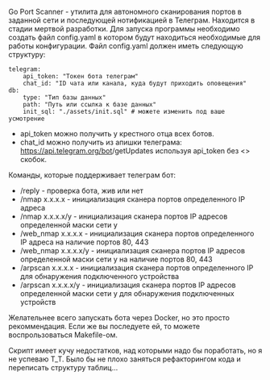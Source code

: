 Go Port Scanner - утилита для автономного сканирования портов в заданной сети и последующей нотификацией в Телеграм. Находится в стадии мертвой разработки.
Для запуска программы необходимо создать файл config.yaml в котором будут находиться необходимые для работы конфигурации. Файл config.yaml должен иметь следующую структуру:

```
telegram:
    api_token: "Токен бота телеграм"
    chat_id: "ID чата или канала, куда будут приходить оповещения"
db:
    type: "Тип базы данных"
    path: "Путь или ссылка к базе данных"
    init_sql: "./assets/init.sql" # можете изменить под ваше усмотрение
```

- api_token можно получить у крестного отца всех ботов.
- chat_id можно получить из апишки телеграма:
    https://api.telegram.org/bot<YourBOTToken>/getUpdates
    используя api_token без <> скобок.

Команды, которые поддерживает телеграм бот:
 - /reply - проверка бота, жив или нет
 - /nmap x.x.x.x - инициализация сканера портов определенного IP адреса
 - /nmap x.x.x.x/y - инициализация сканера портов IP адресов определенной маски сети y
 - /web_nmap x.x.x.x - инициализация сканера портов определенного IP адреса на наличие портов 80, 443
 - /web_nmap x.x.x.x/y - инициализация сканера портов IP адресов определенной маски сети y на наличие портов 80, 443
 - /arpscan x.x.x.x - инициализация сканера портов определенного IP для обнаружения подключенного устройства
 - /arpscan x.x.x.x/y - инициализация сканера портов IP адресов определенной маски сети y для обнаружения подключенных устройств

Желательнее всего запускать бота через Docker, но это просто рекоммендация. Если же вы последуете ей, то можете воспрользоваться Makefile-ом.

Скрипт имеет кучу недостатков, над которыми надо бы поработать, но я не успеваю T_T. 
Было бы не плохо заняться рефакторингом кода и переписать структуру таблиц...